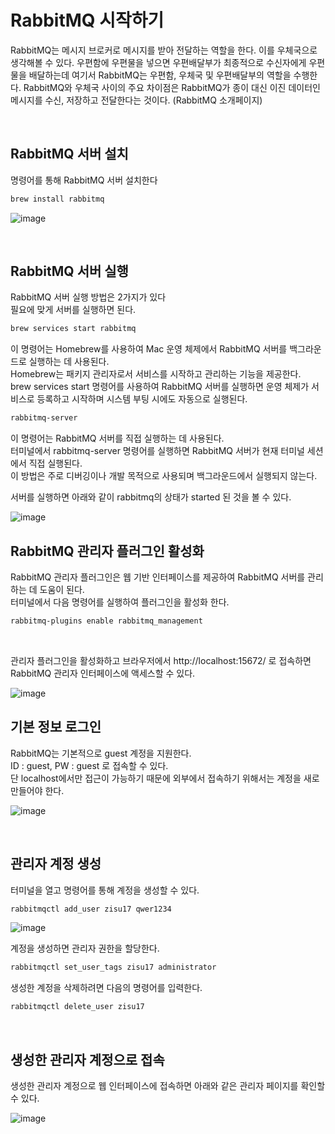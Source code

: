 # RabbitMQ 시작하기
RabbitMQ는 메시지 브로커로 메시지를 받아 전달하는 역할을 한다. 이를 우체국으로 생각해볼 수 있다.
우편함에 우편물을 넣으면 우편배달부가 최종적으로 수신자에게 우편물을 배달하는데 여기서 RabbitMQ는 우편함, 우체국 및 우편배달부의 역할을 수행한다.
RabbitMQ와 우체국 사이의 주요 차이점은 RabbitMQ가 종이 대신 이진 데이터인 메시지를 수신, 저장하고 전달한다는 것이다. (RabbitMQ 소개페이지)

<br>

## RabbitMQ 서버 설치
명령어를 통해 RabbitMQ 서버 설치한다
```bash
brew install rabbitmq
```

![image](https://github.com/zisu17/TIL/assets/108858121/1c6dedb1-58a5-4d02-85cc-07a8aea4710d)

<br>

## RabbitMQ 서버 실행
RabbitMQ 서버 실행 방법은 2가지가 있다 <br>
필요에 맞게 서버를 실행하면 된다.
```bash
brew services start rabbitmq
```
이 명령어는 Homebrew를 사용하여 Mac 운영 체제에서 RabbitMQ 서버를 백그라운드로 실행하는 데 사용된다. <br>
Homebrew는 패키지 관리자로서 서비스를 시작하고 관리하는 기능을 제공한다. <br>
brew services start 명령어를 사용하여 RabbitMQ 서버를 실행하면 운영 체제가 서비스로 등록하고 시작하며 시스템 부팅 시에도 자동으로 실행된다. <br>

```bash
rabbitmq-server
```
이 명령어는 RabbitMQ 서버를 직접 실행하는 데 사용된다. <br>
터미널에서 rabbitmq-server 명령어를 실행하면 RabbitMQ 서버가 현재 터미널 세션에서 직접 실행된다. <br>
이 방법은 주로 디버깅이나 개발 목적으로 사용되며 백그라운드에서 실행되지 않는다. <br>

서버를 실행하면 아래와 같이 rabbitmq의 상태가 started 된 것을 볼 수 있다.

![image](https://github.com/zisu17/TIL/assets/108858121/b5a3ed65-ef55-4855-abb9-4aa2951a07fb)

## RabbitMQ 관리자 플러그인 활성화
RabbitMQ 관리자 플러그인은 웹 기반 인터페이스를 제공하여 RabbitMQ 서버를 관리하는 데 도움이 된다. <br>
터미널에서 다음 명령어를 실행하여 플러그인을 활성화 한다.
```bash
rabbitmq-plugins enable rabbitmq_management
```

<br>

관리자 플러그인을 활성화하고 브라우저에서 http://localhost:15672/ 로 접속하면 RabbitMQ 관리자 인터페이스에 액세스할 수 있다.

![image](https://github.com/zisu17/TIL/assets/108858121/3d3c9c43-a676-4bdc-9617-23fd363fce17)

## 기본 정보 로그인
RabbitMQ는 기본적으로 guest 계정을 지원한다. <br>
ID : guest, PW : guest 로 접속할 수 있다. <br>
단 localhost에서만 접근이 가능하기 때문에 외부에서 접속하기 위해서는 계정을 새로 만들어야 한다.

![image](https://github.com/zisu17/TIL/assets/108858121/1c0bef1a-da3a-493f-97ec-8d6546c02b0f)

<br>

## 관리자 계정 생성
터미널을 열고 명령어를 통해 계정을 생성할 수 있다. <br>
```bash
rabbitmqctl add_user zisu17 qwer1234
```

![image](https://github.com/zisu17/TIL/assets/108858121/c6344971-c723-4470-9b0d-f0635e160e97)

계정을 생성하면 관리자 권한을 할당한다.
```bash
rabbitmqctl set_user_tags zisu17 administrator
```

생성한 계정을 삭제하려면 다음의 명령어를 입력한다.
```bash
rabbitmqctl delete_user zisu17
```

<br>

## 생성한 관리자 계정으로 접속
생성한 관리자 계정으로 웹 인터페이스에 접속하면 아래와 같은 관리자 페이지를 확인할 수 있다.

![image](https://github.com/zisu17/TIL/assets/108858121/af109cbf-9870-4600-87db-2c9728b8ee79)

